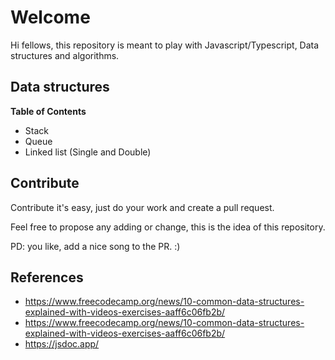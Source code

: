 # Welcome

Hi fellows, this repository is meant to play with Javascript/Typescript, Data structures and algorithms.  

## Data structures 

**Table of Contents**
- Stack
- Queue
- Linked list (Single and Double)

## Contribute

Contribute it's easy, just do your work and create a pull request.

Feel free to propose any adding or change, this is the idea of this repository. 

PD: you like, add a nice song to the PR. :)

## References

- https://www.freecodecamp.org/news/10-common-data-structures-explained-with-videos-exercises-aaff6c06fb2b/
- https://www.freecodecamp.org/news/10-common-data-structures-explained-with-videos-exercises-aaff6c06fb2b/
- https://jsdoc.app/